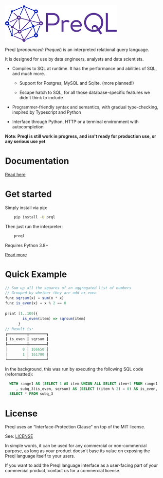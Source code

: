 ![alt text](logo_small.png "Logo")

Preql (*pronounced: Prequel*) is an interpreted relational query language.

It is designed for use by data engineers, analysts and data scientists.

* Compiles to SQL at runtime. It has the performance and abilities of SQL, and much more.

    * Support for Postgres, MySQL and Sqlite. (more planned!)

    * Escape hatch to SQL, for all those database-specific features we didn't think to include

* Programmer-friendly syntax and semantics, with gradual type-checking, inspired by Typescript and Python

* Interface through Python, HTTP or a terminal environment with autocompletion


**Note: Preql is still work in progress, and isn't ready for production use, or any serious use yet**

# Documentation

[Read here](https://preql.readthedocs.io/en/latest/)

# Get started

Simply install via pip:

```sh
    pip install -U prql
```

Then just run the interpreter:

```sh
    preql
```

Requires Python 3.8+

[Read more](https://preql.readthedocs.io/en/latest/getting-started.html)

# Quick Example

```javascript
// Sum up all the squares of an aggregated list of numbers
// Grouped by whether they are odd or even
func sqrsum(x) = sum(x * x)
func is_even(x) = x % 2 == 0

print [1..100]{
        is_even(item) => sqrsum(item)
      }
// Result is:
┏━━━━━━━━━┳━━━━━━━━┓
┃ is_even ┃ sqrsum ┃
┡━━━━━━━━━╇━━━━━━━━┩
│       0 │ 166650 │
│       1 │ 161700 │
└─────────┴────────┘
```

In the background, this was run by executing the following SQL code (reformatted):

```sql
  WITH range1 AS (SELECT 1 AS item UNION ALL SELECT item+1 FROM range1 WHERE item+1<100)
     , subq_3(is_even, sqrsum) AS (SELECT ((item % 2) = 0) AS is_even, SUM(item * item) AS sqrsum FROM range1 GROUP BY 1)
  SELECT * FROM subq_3
```

# License

Preql uses an “Interface-Protection Clause” on top of the MIT license.

See: [LICENSE](LICENSE)

In simple words, it can be used for any commercial or non-commercial purpose, as long as your product doesn't base its value on exposing the Preql language itself to your users.

If you want to add the Preql language interface as a user-facing part of your commercial product, contact us for a commercial license.
